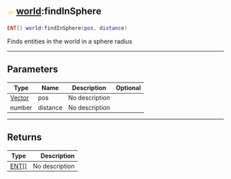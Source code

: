 ## ![shared](../../.gitbook/assets/shared.png) [world](./readme/world.md):findInSphere

```lua
ENT[] world:findInSphere(pos, distance)
```

Finds entities in the world in a sphere radius

------
## Parameters

| Type   | Name | Description | Optional |
| ------ | ---- | ----------- | -------: |
| [Vector](./readme/vector.md) | pos | No description |  |
| number | distance | No description |  |


------
## Returns

| Type   | Description |
| ------ | ----------: |
| [ENT[]](./readme/ent[].md) | No description |

